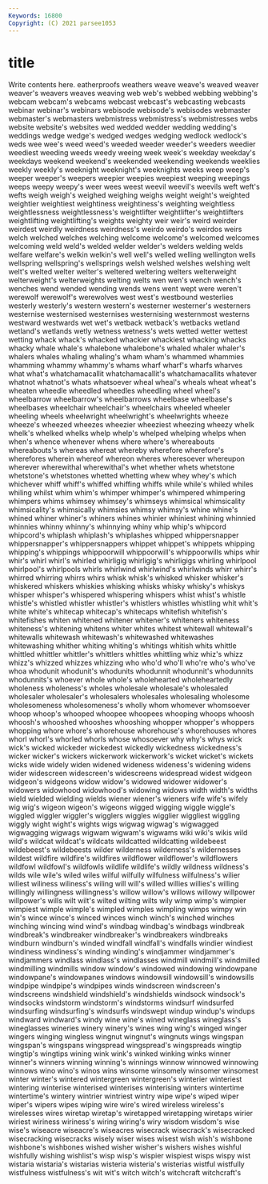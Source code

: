 ```yaml
---
Keywords: 16800
Copyright: (C) 2021 parsee1053
---
```


# title

Write contents here.
eatherproofs weathers weave weave's weaved weaver weaver's weavers weaves weaving
web web's webbed webbing webbing's webcam webcam's webcams webcast webcast's
webcasting webcasts webinar webinar's webinars webisode webisode's webisodes webmaster webmaster's
webmasters webmistress webmistress's webmistresses webs website website's websites wed wedded
wedder wedding wedding's weddings wedge wedge's wedged wedges wedging wedlock
wedlock's weds wee wee's weed weed's weeded weeder weeder's weeders
weedier weediest weeding weeds weedy weeing week week's weekday weekday's
weekdays weekend weekend's weekended weekending weekends weeklies weekly weekly's weeknight
weeknight's weeknights weeks weep weep's weeper weeper's weepers weepier weepies
weepiest weeping weepings weeps weepy weepy's weer wees weest weevil
weevil's weevils weft weft's wefts weigh weigh's weighed weighing weighs
weight weight's weighted weightier weightiest weightiness weightiness's weighting weightless weightlessness
weightlessness's weightlifter weightlifter's weightlifters weightlifting weightlifting's weights weighty weir weir's
weird weirder weirdest weirdly weirdness weirdness's weirdo weirdo's weirdos weirs
welch welched welches welching welcome welcome's welcomed welcomes welcoming weld
weld's welded welder welder's welders welding welds welfare welfare's welkin
welkin's well well's welled welling wellington wells wellspring wellspring's wellsprings
welsh welshed welshes welshing welt welt's welted welter welter's weltered
weltering welters welterweight welterweight's welterweights welting welts wen wen's wench
wench's wenches wend wended wending wends wens went wept were
weren't werewolf werewolf's werewolves west west's westbound westerlies westerly westerly's
western western's westerner westerner's westerners westernise westernised westernises westernising westernmost
westerns westward westwards wet wet's wetback wetback's wetbacks wetland wetland's
wetlands wetly wetness wetness's wets wetted wetter wettest wetting whack
whack's whacked whackier whackiest whacking whacks whacky whale whale's whalebone
whalebone's whaled whaler whaler's whalers whales whaling whaling's wham wham's
whammed whammies whamming whammy whammy's whams wharf wharf's wharfs wharves
what what's whatchamacallit whatchamacallit's whatchamacallits whatever whatnot whatnot's whats whatsoever
wheal wheal's wheals wheat wheat's wheaten wheedle wheedled wheedles wheedling
wheel wheel's wheelbarrow wheelbarrow's wheelbarrows wheelbase wheelbase's wheelbases wheelchair wheelchair's
wheelchairs wheeled wheeler wheeling wheels wheelwright wheelwright's wheelwrights wheeze wheeze's
wheezed wheezes wheezier wheeziest wheezing wheezy whelk whelk's whelked whelks
whelp whelp's whelped whelping whelps when when's whence whenever whens
where where's whereabouts whereabouts's whereas whereat whereby wherefore wherefore's wherefores
wherein whereof whereon wheres wheresoever whereupon wherever wherewithal wherewithal's whet
whether whets whetstone whetstone's whetstones whetted whetting whew whey whey's
which whichever whiff whiff's whiffed whiffing whiffs while while's whiled
whiles whiling whilst whim whim's whimper whimper's whimpered whimpering whimpers
whims whimsey whimsey's whimseys whimsical whimsicality whimsicality's whimsically whimsies whimsy
whimsy's whine whine's whined whiner whiner's whiners whines whinier whiniest
whining whinnied whinnies whinny whinny's whinnying whiny whip whip's whipcord
whipcord's whiplash whiplash's whiplashes whipped whippersnapper whippersnapper's whippersnappers whippet whippet's
whippets whipping whipping's whippings whippoorwill whippoorwill's whippoorwills whips whir whir's
whirl whirl's whirled whirligig whirligig's whirligigs whirling whirlpool whirlpool's whirlpools
whirls whirlwind whirlwind's whirlwinds whirr whirr's whirred whirring whirrs whirs
whisk whisk's whisked whisker whisker's whiskered whiskers whiskies whisking whisks
whisky whisky's whiskys whisper whisper's whispered whispering whispers whist whist's
whistle whistle's whistled whistler whistler's whistlers whistles whistling whit whit's
white white's whitecap whitecap's whitecaps whitefish whitefish's whitefishes whiten whitened
whitener whitener's whiteners whiteness whiteness's whitening whitens whiter whites whitest
whitewall whitewall's whitewalls whitewash whitewash's whitewashed whitewashes whitewashing whither whiting
whiting's whitings whitish whits whittle whittled whittler whittler's whittlers whittles
whittling whiz whiz's whizz whizz's whizzed whizzes whizzing who who'd
who'll who're who's who've whoa whodunit whodunit's whodunits whodunnit whodunnit's
whodunnits whodunnits's whoever whole whole's wholehearted wholeheartedly wholeness wholeness's wholes
wholesale wholesale's wholesaled wholesaler wholesaler's wholesalers wholesales wholesaling wholesome wholesomeness
wholesomeness's wholly whom whomever whomsoever whoop whoop's whooped whoopee whoopees
whooping whoops whoosh whoosh's whooshed whooshes whooshing whopper whopper's whoppers
whopping whore whore's whorehouse whorehouse's whorehouses whores whorl whorl's whorled
whorls whose whosoever why why's whys wick wick's wicked wickeder
wickedest wickedly wickedness wickedness's wicker wicker's wickers wickerwork wickerwork's wicket
wicket's wickets wicks wide widely widen widened wideness wideness's widening
widens wider widescreen widescreen's widescreens widespread widest widgeon widgeon's widgeons
widow widow's widowed widower widower's widowers widowhood widowhood's widowing widows
width width's widths wield wielded wielding wields wiener wiener's wieners
wife wife's wifely wig wig's wigeon wigeon's wigeons wigged wigging
wiggle wiggle's wiggled wiggler wiggler's wigglers wiggles wigglier wiggliest wiggling
wiggly wight wight's wights wigs wigwag wigwag's wigwagged wigwagging wigwags
wigwam wigwam's wigwams wiki wiki's wikis wild wild's wildcat wildcat's
wildcats wildcatted wildcatting wildebeest wildebeest's wildebeests wilder wilderness wilderness's wildernesses
wildest wildfire wildfire's wildfires wildflower wildflower's wildflowers wildfowl wildfowl's wildfowls
wildlife wildlife's wildly wildness wildness's wilds wile wile's wiled wiles
wilful wilfully wilfulness wilfulness's wilier wiliest wiliness wiliness's wiling will
will's willed willies willies's willing willingly willingness willingness's willow willow's
willows willowy willpower willpower's wills wilt wilt's wilted wilting wilts
wily wimp wimp's wimpier wimpiest wimple wimple's wimpled wimples wimpling
wimps wimpy win win's wince wince's winced winces winch winch's
winched winches winching wincing wind wind's windbag windbag's windbags windbreak
windbreak's windbreaker windbreaker's windbreakers windbreaks windburn windburn's winded windfall windfall's
windfalls windier windiest windiness windiness's winding winding's windjammer windjammer's windjammers
windlass windlass's windlasses windmill windmill's windmilled windmilling windmills window window's
windowed windowing windowpane windowpane's windowpanes windows windowsill windowsill's windowsills windpipe
windpipe's windpipes winds windscreen windscreen's windscreens windshield windshield's windshields windsock
windsock's windsocks windstorm windstorm's windstorms windsurf windsurfed windsurfing windsurfing's windsurfs
windswept windup windup's windups windward windward's windy wine wine's wined
wineglass wineglass's wineglasses wineries winery winery's wines wing wing's winged
winger wingers winging wingless wingnut wingnut's wingnuts wings wingspan wingspan's
wingspans wingspread wingspread's wingspreads wingtip wingtip's wingtips wining wink wink's
winked winking winks winner winner's winners winning winning's winnings winnow
winnowed winnowing winnows wino wino's winos wins winsome winsomely winsomer
winsomest winter winter's wintered wintergreen wintergreen's winterier winteriest wintering winterise
winterised winterises winterising winters wintertime wintertime's wintery wintrier wintriest wintry
wipe wipe's wiped wiper wiper's wipers wipes wiping wire wire's
wired wireless wireless's wirelesses wires wiretap wiretap's wiretapped wiretapping wiretaps
wirier wiriest wiriness wiriness's wiring wiring's wiry wisdom wisdom's wise
wise's wiseacre wiseacre's wiseacres wisecrack wisecrack's wisecracked wisecracking wisecracks wisely
wiser wises wisest wish wish's wishbone wishbone's wishbones wished wisher
wisher's wishers wishes wishful wishfully wishing wishlist's wisp wisp's wispier
wispiest wisps wispy wist wistaria wistaria's wistarias wisteria wisteria's wisterias
wistful wistfully wistfulness wistfulness's wit wit's witch witch's witchcraft witchcraft's
